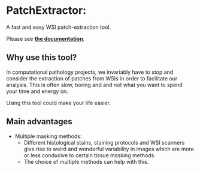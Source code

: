 # PatchExtractor:
A fast and easy WSI patch-extraction tool.

Please see [__the documentation__](https://fluffy-doodle-reqwg84.pages.github.io/).

## Why use this tool?
In computational pathology projects, we invariably have to stop and consider the extraction of patches from WSIs in order to facilitate our analysis. This is often slow, boring and and not what you want to spend your time and energy on.

Using this tool could make your life easier.

## Main advantages

- Multiple masking methods:
  - Different histological stains, staining protocols and WSI scanners give rise to weird and wonderful variability in images which are more or less conducive to certain tissue masking methods.
  - The choice of multiple methods can help with this.